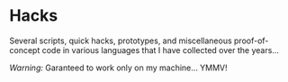 Hacks
=====

Several scripts, quick hacks, prototypes, and miscellaneous proof-of-concept
code in various languages that I have collected over the years...

*Warning:* Garanteed to work only on my machine... YMMV!
